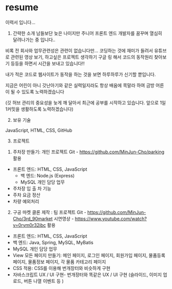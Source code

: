 # resume
이력서 입니다...


1. 간략한 소개
남들보단 늦은 나이지만 주니어 프론트 엔드 개발자를 꿈꾸며 열심히 달려나가는 중 입니다..

비록 전 회사와 업무관련성은 관련이 없습니다만... 코딩하는 것에 재미가 들려서 유튜브로 관련된 영상 보기, 하고싶은 프로젝트 생각하기 구글 링 해서 코드의 동작원리 찾아보기 등등을 하면서 시간을 보내고 있습니다!!

내가 적은 코드로 웹사이트가 동작을 하는 것을 보면 하루하루가 신기할 뿐입니다.

지금은 어린이 아니 갓난아기와 같은 실력일지라도 항상 배움에 목말라 하여 금방 어른이 될 수 있도록 노력하겠습니다

(깃 허브 관리의 중요성을 늦게 깨 달아서 최근에 공부를 시작하고 있습니다. 앞으로 1일 1커밋을 생활하도록 노력하겠습니다)

2. 보유 기술 

JavaScript, HTML, CSS, GitHub



3. 프로젝트

1) 주차장 만들기: 개인 프로젝트
Git - https://github.com/MinJun-Cho/parking
활용
- 프론트 엔드: HTML, CSS, JavaScript
  - 백 엔드: Node.js (Express)
  - MySQL
개인 담당 업무
 - 주차장 입 출 차 기능
  - 주차 요금 정산
  - 차량 예외처리


2) 구공 마켓 클론 제작 : 팀 프로젝트
Git - https://github.com/MinJun-Cho/3rd_90market
시연영상 - https://www.youtube.com/watch?v=0rym0r32ibc
 활용 
- 프론트 엔드: HTML, CSS, JavaScript
 - 백 엔드: Java, Spring, MySQL, MyBatis
 - MySQL
개인 담당 업무
 - View 모든 페이지 만들기: 메인 페이지, 로그인 페이지, 회원가입 페이지, 물품등록 페이지, 물품정보 페이지, 각 물품 카테고리 페이지
 - CSS 적용: CSS를 이용해 번개장터와 비슷하게 구현 
 - 자바스크립트 UX / UI  구현- 번개장터와 똑같은 UX /  UI 구현 (슬라이드, 이미지 업로드, 버튼 나열 이벤트 등 )


